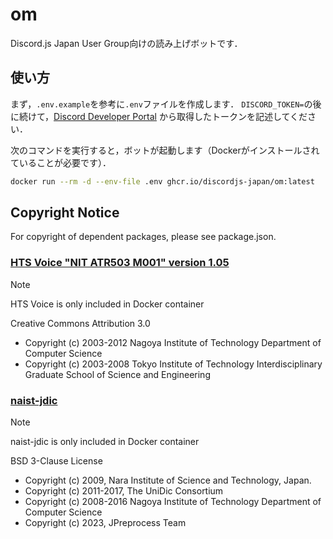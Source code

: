 # om

Discord.js Japan User Group向けの読み上げボットです．

## 使い方

まず，`.env.example`を参考に`.env`ファイルを作成します．
`DISCORD_TOKEN=`の後に続けて，[Discord Developer Portal](https://discord.com/developers/applications)
から取得したトークンを記述してください．

次のコマンドを実行すると，ボットが起動します（Dockerがインストールされていることが必要です）．

```bash
docker run --rm -d --env-file .env ghcr.io/discordjs-japan/om:latest
```

## Copyright Notice

For copyright of dependent packages, please see package.json.

### [HTS Voice "NIT ATR503 M001" version 1.05](http://downloads.sourceforge.net/open-jtalk/hts_voice_nitech_jp_atr503_m001-1.05.tar.gz)

> [!NOTE]
> HTS Voice is only included in Docker container

Creative Commons Attribution 3.0

- Copyright (c) 2003-2012  Nagoya Institute of Technology Department of Computer Science
- Copyright (c) 2003-2008  Tokyo Institute of Technology Interdisciplinary Graduate School of Science and Engineering

### [naist-jdic](https://github.com/jpreprocess/jpreprocess/releases/download/v0.6.1/naist-jdic-jpreprocess.tar.gz)

> [!NOTE]
> naist-jdic is only included in Docker container

BSD 3-Clause License

- Copyright (c) 2009, Nara Institute of Science and Technology, Japan.
- Copyright (c) 2011-2017, The UniDic Consortium
- Copyright (c) 2008-2016 Nagoya Institute of Technology Department of Computer Science
- Copyright (c) 2023, JPreprocess Team
